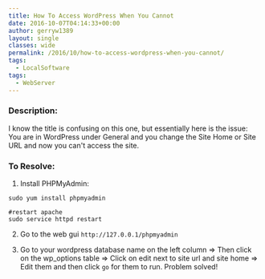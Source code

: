 ```yaml
---
title: How To Access WordPress When You Cannot
date: 2016-10-07T04:14:33+00:00
author: gerryw1389
layout: single
classes: wide
permalink: /2016/10/how-to-access-wordpress-when-you-cannot/
tags:
  - LocalSoftware
tags:
  - WebServer
---
```

<!--more-->

### Description:

I know the title is confusing on this one, but essentially here is the issue: You are in WordPress under General and you change the Site Home or Site URL and now you can't access the site.

### To Resolve:

1. Install PHPMyAdmin:  

```shell
sudo yum install phpmyadmin  

#restart apache  
sudo service httpd restart
```

2. Go to the web gui `http://127.0.0.1/phpmyadmin`

3. Go to your wordpress database name on the left column => Then click on the wp_options table => Click on edit next to site url and site home => Edit them and then click `go` for them to run. Problem solved!